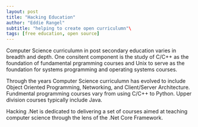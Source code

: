 ```yaml
---
layout: post
title: "Hacking Education"
author: "Eddie Rangel"
subtitle: "helping to create open curriculumn"\
tags: [free education, open source]
---
```


Computer Science curriculumn in post secondary education varies in breadth and depth. One consitent
component is the study of C/C++ as the foundation of fundamental prgramming courses and Unix to serve
as the foundation for systems programming and operating systems courses. 

Through the years Computer Science curriculumn has evolved to include Object Oriented Programming, Networking, and Client/Server Architecture.
Fundmental programming courses vary from using C/C++ to Python. Upper division courses typically include Java.

Hacking .Net is dedicated to delivering a set of courses aimed at teaching computer science through the lens of
the .Net Core Framework. 

 